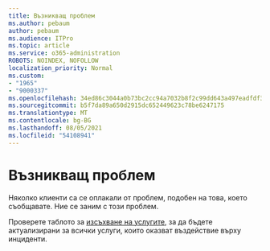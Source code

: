 ```yaml
---
title: Възникващ проблем
ms.author: pebaum
author: pebaum
ms.audience: ITPro
ms.topic: article
ms.service: o365-administration
ROBOTS: NOINDEX, NOFOLLOW
localization_priority: Normal
ms.custom:
- "1965"
- "9000337"
ms.openlocfilehash: 34ed86c3044a0b73bc2cc94a7032b8f2c99dd643a497eadfdf3b26172c1200df
ms.sourcegitcommit: b5f7da89a650d2915dc652449623c78be6247175
ms.translationtype: MT
ms.contentlocale: bg-BG
ms.lasthandoff: 08/05/2021
ms.locfileid: "54108941"
---
```

# <a name="emerging-issue"></a>Възникващ проблем

Няколко клиенти са се оплакали от проблем, подобен на това, което съобщавате. Ние се заним с този проблем.

Проверете таблото за [изсъхване на услугите,](https://admin.microsoft.com/adminportal/home#/servicehealth) за да бъдете актуализирани за всички услуги, които оказват въздействие върху инциденти.